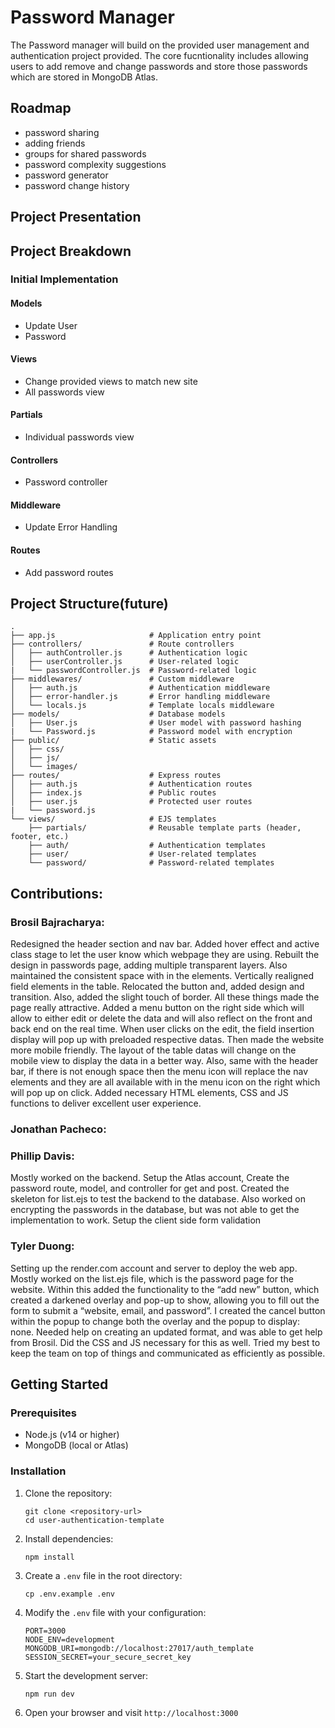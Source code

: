 # Password Manager 
The Password manager will build on the provided user management and authentication project provided. The core fucntionality includes allowing users to add remove and change passwords and store those passwords which are stored in MongoDB Atlas.

## Roadmap
* password sharing
* adding friends
* groups for shared passwords
* password complexity suggestions
* password generator
* password change history

## Project Presentation

## Project Breakdown

### Initial Implementation

#### Models
* Update User
* Password

#### Views
* Change provided views to match new site
* All passwords view

#### Partials
* Individual passwords view

#### Controllers
* Password controller

#### Middleware
* Update Error Handling

#### Routes
* Add password routes

## Project Structure(future)

```
.
├── app.js                     # Application entry point
├── controllers/               # Route controllers
│   ├── authController.js      # Authentication logic
│   ├── userController.js      # User-related logic
|   └── passwordController.js  # Password-related logic
├── middlewares/               # Custom middleware
│   ├── auth.js                # Authentication middleware
│   ├── error-handler.js       # Error handling middleware
│   └── locals.js              # Template locals middleware
├── models/                    # Database models
│   ├── User.js                # User model with password hashing
|   └── Password.js            # Password model with encryption
├── public/                    # Static assets
│   ├── css/
│   ├── js/
│   └── images/
├── routes/                    # Express routes
│   ├── auth.js                # Authentication routes
│   ├── index.js               # Public routes
│   ├── user.js                # Protected user routes
|   └── password.js
└── views/                     # EJS templates
    ├── partials/              # Reusable template parts (header, footer, etc.)
    ├── auth/                  # Authentication templates
    ├── user/                  # User-related templates
    └── password/              # Password-related templates
```
## Contributions:




### Brosil Bajracharya:
Redesigned the header section and nav bar. Added hover effect and active class stage to let the user know which webpage they are using. Rebuilt the design in passwords page, adding multiple transparent layers. Also maintained the consistent space with in the elements.  Vertically realigned field elements in the table. Relocated the button and, added design and transition. Also, added the slight touch of border. All these things made the page really attractive. Added a menu button on the right side which will allow to either edit or delete the data and will also reflect on the front and back end on the real time. When user clicks on the edit, the field insertion display will pop up with preloaded respective datas. Then made the website more mobile friendly. The layout of the table datas will change on the mobile view to display the data in a better way. Also, same with the header bar, if there is not enough space then the menu icon will replace the nav elements and they are all available with in the menu icon on the right which will pop up on click. Added necessary HTML elements, CSS and JS functions to deliver excellent user experience.


### Jonathan Pacheco:








### Phillip Davis:
Mostly worked on the backend. Setup the Atlas account, Create the password route, model, and controller for get and post. Created the skeleton for list.ejs to test the backend to the database. Also worked on encrypting the passwords in the database, but was not able to get the implementation to work. Setup the client side form validation






### Tyler Duong: 
Setting up the render.com account and server to deploy the web app. Mostly worked on the list.ejs file, which is the password page for the website. Within this added the functionality to the “add new” button, which created a darkened overlay and pop-up to show, allowing you to fill out the form to submit a “website, email, and password”. I created the cancel button within the popup to change both the overlay and the popup to display: none. Needed help on creating an updated format, and was able to get help from Brosil. Did the CSS and JS necessary for this as well. Tried my best to keep the team on top of things and communicated as efficiently as possible.





## Getting Started

### Prerequisites

- Node.js (v14 or higher)
- MongoDB (local or Atlas)

### Installation

1. Clone the repository:
   ```
   git clone <repository-url>
   cd user-authentication-template
   ```

2. Install dependencies:
   ```
   npm install
   ```

3. Create a `.env` file in the root directory:
   ```
   cp .env.example .env
   ```

4. Modify the `.env` file with your configuration:
   ```
   PORT=3000
   NODE_ENV=development
   MONGODB_URI=mongodb://localhost:27017/auth_template
   SESSION_SECRET=your_secure_secret_key
   ```

5. Start the development server:
   ```
   npm run dev
   ```

6. Open your browser and visit `http://localhost:3000`